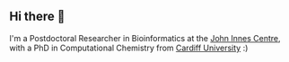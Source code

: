 ## Hi there 👋

I'm a Postdoctoral Researcher in Bioinformatics at the [John Innes Centre](https://www.jic.ac.uk/), with a PhD in Computational Chemistry from [Cardiff University](https://www.cardiff.ac.uk/) :)

<!--
**502107/502107** is a ✨ _special_ ✨ repository because its `README.md` (this file) appears on your GitHub profile.

Here are some ideas to get you started:

- 🔭 I’m currently working on ...
- 🌱 I’m currently learning ...
- 👯 I’m looking to collaborate on ...
- 🤔 I’m looking for help with ...
- 💬 Ask me about ...
- 📫 How to reach me: ...
- 😄 Pronouns: ...
- ⚡ Fun fact: ...
-->
